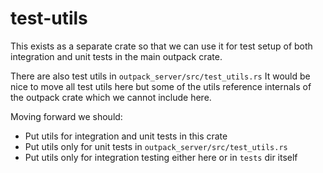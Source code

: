 # test-utils

This exists as a separate crate so that we can use it for test setup of both integration and unit tests in the main
outpack crate.

There are also test utils in `outpack_server/src/test_utils.rs` It would be nice to move all test utils here but some of
the utils reference internals of the outpack crate which we cannot include here.

Moving forward we should:

* Put utils for integration and unit tests in this crate
* Put utils only for unit tests in `outpack_server/src/test_utils.rs`
* Put utils only for integration testing either here or in `tests` dir itself

